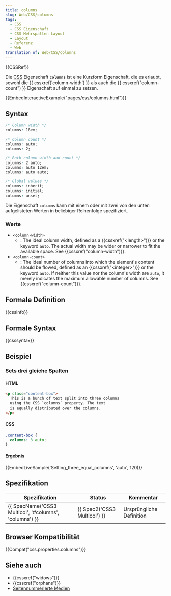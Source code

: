 ```yaml
---
title: columns
slug: Web/CSS/columns
tags:
  - CSS
  - CSS Eigenschaft
  - CSS Mehrspalten Layout
  - Layout
  - Referenz
  - Web
translation_of: Web/CSS/columns
---
```

{{CSSRef}}

Die [CSS](/de/docs/Web/CSS "CSS") Eigenschaft **`columns`** ist eine Kurzform Eigenschaft, die es erlaubt, sowohl die {{ cssxref('column-width') }} als auch die {{ cssxref("column-count") }} Eigenschaft auf einmal zu setzen.

{{EmbedInteractiveExample("pages/css/columns.html")}}

## Syntax

```css
/* Column width */
columns: 18em;

/* Column count */
columns: auto;
columns: 2;

/* Both column width and count */
columns: 2 auto;
columns: auto 12em;
columns: auto auto;

/* Global values */
columns: inherit;
columns: initial;
columns: unset;
```

Die Eigenschaft `columns` kann mit einem oder mit zwei von den unten aufgelisteten Werten in beliebiger Reihenfolge spezifiziert.

### Werte

- `<column-width>`
  - : The ideal column width, defined as a {{cssxref("&lt;length&gt;")}} or the keyword `auto`. The actual width may be wider or narrower to fit the available space. See {{cssxref("column-width")}}.
- `<column-count>`
  - : The ideal number of columns into which the element's content should be flowed, defined as an {{cssxref("&lt;integer&gt;")}} or the keyword `auto`. If neither this value nor the column's width are `auto`, it merely indicates the maximum allowable number of columns. See {{cssxref("column-count")}}.

## Formale Definition

{{cssinfo}}

## Formale Syntax

{{csssyntax}}

## Beispiel

### Sets drei gleiche Spalten

#### HTML

```html
<p class="content-box">
  This is a bunch of text split into three columns
  using the CSS `columns` property. The text
  is equally distributed over the columns.
</p>
```

#### CSS

```css
.content-box {
  columns: 3 auto;
}
```

#### Ergebnis

{{EmbedLiveSample('Setting_three_equal_columns', 'auto', 120)}}

## Spezifikation

| Spezifikation                                                            | Status                               | Kommentar                |
| ------------------------------------------------------------------------ | ------------------------------------ | ------------------------ |
| {{ SpecName('CSS3 Multicol', '#columns', 'columns') }} | {{ Spec2('CSS3 Multicol') }} | Ursprüngliche Definition |

## Browser Kompatibilität

{{Compat("css.properties.columns")}}

## Siehe auch

- {{cssxref("widows")}}
- {{cssxref("orphans")}}
- [Seitennummerierte Medien](/de/docs/Web/CSS/Paged_Media)
